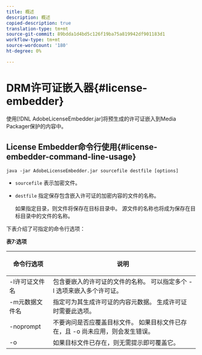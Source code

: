 ```yaml
---
title: 概述
description: 概述
copied-description: true
translation-type: tm+mt
source-git-commit: 89bdda1d4bd5c126f19ba75a819942df901183d1
workflow-type: tm+mt
source-wordcount: '180'
ht-degree: 0%

---
```



# DRM许可证嵌入器{#license-embedder}

使用[!DNL AdobeLicenseEmbedder.jar]将预生成的许可证嵌入到Media Packager保护的内容中。

## License Embedder命令行使用{#license-embedder-command-line-usage}

```
java -jar AdobeLicenseEmbedder.jar sourcefile destfile [options]
```

* `sourcefile` 表示加密文件。
* `destfile` 指定保存包含嵌入许可证的加密内容的文件的名称。

   如果指定目录，则文件将保存在目标目录中。 源文件的名称也将成为保存在目标目录中的文件的名称。

下表介绍了可指定的命令行选项：

**表7:选项**

<table frame="all" colsep="1" rowsep="1" class="+ topic/table adobe-d/table " id="table_hnl_2sy_n4">  
 <thead class="- topic/thead "> 
  <tr rowsep="1" class="- topic/row "> 
   <th colname="1" class="- topic/entry entry"> <p class="- topic/p ">命令行选项 </p> </th> 
   <th colname="2" class="- topic/entry entry"> <p class="- topic/p ">说明 </p> </th> 
  </tr> 
 </thead>
 <tbody class="- topic/tbody "> 
  <tr rowsep="1" class="- topic/row "> 
   <td colname="1" class="- topic/entry "> <span class="+ topic/ph pr-d/codeph codeph"> -l许可证文件名  </span> </td> 
   <td colname="2" class="- topic/entry "> 包含要嵌入的许可证的文件的名称。 可以指定多个<span class="codeph"> -l </span>选项来嵌入多个许可证。 </td> 
  </tr> 
  <tr rowsep="1" class="- topic/row "> 
   <td colname="1" class="- topic/entry "> <span class="+ topic/ph pr-d/codeph codeph"> -m元数据文件名  </span> </td> 
   <td colname="2" class="- topic/entry "> 指定可为其生成许可证的内容元数据。 生成许可证时需要此选项。 </td> 
  </tr> 
  <tr rowsep="1" class="- topic/row "> 
   <td colname="1" class="- topic/entry "> <span class="codeph"> -noprompt  </span> </td> 
   <td colname="2" class="- topic/entry "> 不要询问是否应覆盖目标文件。 如果目标文件已存在，且<span class="codeph"> -o </span>尚未应用，则会发生错误。 </td> 
  </tr> 
  <tr rowsep="0" class="- topic/row "> 
   <td colname="1" class="- topic/entry "> <span class="codeph"> -o  </span> </td> 
   <td colname="2" class="- topic/entry "> 如果目标文件已存在，则无需提示即可覆盖它。 </td> 
  </tr> 
 </tbody> 
</table>
